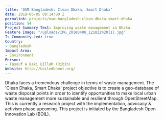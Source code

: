 ```yaml
---
title: 'OSM Bangladesh: Clean Dhaka, Smart Dhaka'
date: 2018-06-05 09:14:00 Z
permalink: projects/osm-bangladesh-clean-dhaka-smart-dhaka
position: 54
Project Summary Text: Improving waste management in Dhaka
Feature Image: "/uploads/IMG_20180408_121822%20(1).jpg"
Is Community-Led: true
Country:
- Bangladesh
Impact Area:
- Environment
Person:
- Tasauf A Baki Billah (Ribin)
Website: http://boiledbhoot.org/
---
```


Dhaka faces a tremendous challenge in terms of waste management. The 'Clean Dhaka, Smart Dhaka' project objective is to create a geo-database of waste disposal points in order to identify opportunities to make local urban waste management more sustainable and resilient through OpenStreetMap. This is currently a research project with the implementation, advocacy & activism phase upcoming. This project is initiated by the Bangladesh Open Innovation Lab (BOIL).